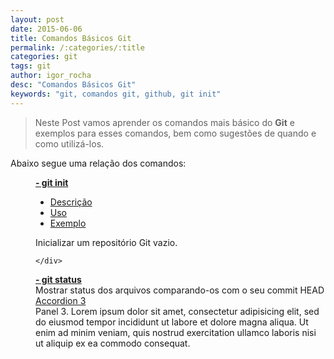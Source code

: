 ```yaml
---
layout: post
date: 2015-06-06
title: Comandos Básicos Git
permalink: /:categories/:title
categories: git
tags: git
author: igor_rocha
desc: "Comandos Básicos Git"
keywords: "git, comandos git, github, git init"
---
```


> Neste Post vamos aprender os comandos mais básico do **Git** e exemplos para esses comandos, bem como sugestões de
quando e como utilizá-los.

<!--more-->

Abaixo segue uma relação dos comandos:

<dl class="accordion" data-accordion>
  <dd class="accordion-navigation">
    <a href="#panel1b"><strong> - git init</strong></a>
    <div id="panel1b" class="content">
      <section class="codepen-demo">
        <ul class="tabs" data-tab>
          <li class="tab-title active"><a href="#panel1">Descrição</a></li>
          <li class="tab-title"><a href="#panel2">Uso</a></li>
          <li class="tab-title"><a href="#panel3">Exemplo</a></li>
        </ul>
        <div class="tabs-content">
          <div class="content active" id="panel1">
            Inicializar um repositório Git vazio.
          </div>
          <div class="content" id="panel2">
          </div>
          <div class="content" id="panel3">
          </div>
        </div>
      </section>

    </div>
  </dd>
  <dd class="accordion-navigation">
    <a href="#panel2b"><strong> - git status</strong></a>
    <div id="panel2b" class="content">
      Mostrar status dos arquivos comparando-os com o seu commit HEAD
    </div>
  </dd>
  <dd class="accordion-navigation">
    <a href="#panel3b">Accordion 3</a>
    <div id="panel3b" class="content">
      Panel 3. Lorem ipsum dolor sit amet, consectetur adipisicing elit, sed do eiusmod tempor incididunt ut labore et dolore magna aliqua. Ut enim ad minim veniam, quis nostrud exercitation ullamco laboris nisi ut aliquip ex ea commodo consequat.
    </div>
  </dd>
</dl>
